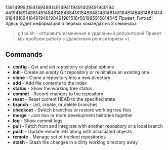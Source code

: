 1391499931841894891491494119491409491949194
4419418914881481484814848841818488481481481481848148481488141481848189418481948198491981518г581985915814545
Привет, Гитхаб! Здесь будет информация о первых командах из 3 семинара
> git push - отправить изменения в удаленный репозиторий 
Привет мы пробуем работу с удаленным репозиторием =)

## Commands

* **config** - Get and set repository or global options
* **init** - Create an empty Git repository or reinitialize an existing one
* **clone** - Clone a repository into a new directory
* **add** - Add file contents to the index
* **status** - Show the working tree status
* **commit** - Record changes to the repository
* **reset** - Reset current HEAD to the specified state
* **branch** - List, create, or delete branches
* **checkout** - Switch branches or restore working tree files
* **merge** - Join two or more development histories together
* **log** - Show commit logs
* **pull** - Fetch from and integrate with another repository or a local branch
* **push** - Update remote refs along with associated objects
* **remote** - Manage set of tracked repositories
* **stash** - Stash the changes in a dirty working directory away